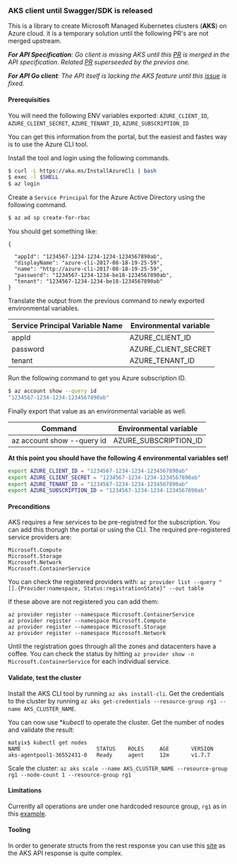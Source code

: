 ### AKS client until Swagger/SDK is released

This is a library to create Microsoft Managed Kubernetes clusters (**AKS**) on Azure cloud. it is a temporary solution until the following PR's are not merged upstream.

_**For API Specification**: Go client is missing AKS until this [PR](https://github.com/Azure/azure-rest-api-specs/pull/1956) is merged in the API specification.
Related [PR](https://github.com/Azure/azure-rest-api-specs/pull/1912) superseeded by the previos one._

_**For API Go client**: The API itself is lacking the AKS feature until this [issue](https://github.com/Azure/azure-sdk-for-go/issues/847) is fixed._

#### Prerequisities 

You will need the following ENV variables exported: `AZURE_CLIENT_ID`, `AZURE_CLIENT_SECRET`, `AZURE_TENANT_ID`, `AZURE_SUBSCRIPTION_ID`

You can get this information from the portal, but the easiest and fastes way is to use the Azure CLI tool.

Install the tool and login using the following commands.

```bash
$ curl -L https://aka.ms/InstallAzureCli | bash
$ exec -l $SHELL
$ az login
```

Create a `Service Principal` for the Azure Active Directory using the following command.

```bash
$ az ad sp create-for-rbac

```

You should get something like: 

``` 
{

  "appId": "1234567-1234-1234-1234-1234567890ab",
  "displayName": "azure-cli-2017-08-18-19-25-59",
  "name": "http://azure-cli-2017-08-18-19-25-59",
  "password": "1234567-1234-1234-be18-1234567890ab",
  "tenant": "1234567-1234-1234-be18-1234567890ab"
}
```

Translate the output from the previous command to newly exported environmental variables.

Service Principal Variable Name | Environmental variable
--- | ---
appId | AZURE_CLIENT_ID
password | AZURE_CLIENT_SECRET
tenant | AZURE_TENANT_ID

Run the following command to get you Azure subscription ID.

```bash
$ az account show --query id
"1234567-1234-1234-1234567890ab"
```

Finally export that value as an environmental variable as well.

Command| Environmental variable
--- | ---
az account show --query id | AZURE_SUBSCRIPTION_ID

**At this point you should have the following 4 environmental variables set!**

```bash
export AZURE_CLIENT_ID = "1234567-1234-1234-1234567890ab"
export AZURE_CLIENT_SECRET = "1234567-1234-1234-1234567890ab"
export AZURE_TENANT_ID = "1234567-1234-1234-1234567890ab"
export AZURE_SUBSCRIPTION_ID = "1234567-1234-1234-1234567890ab"
```

#### Preconditions

AKS requires a few services to be pre-registred for the subscription. You can add this thorugh the portal or using the CLI.
The required pre-registered service providers are: 

```
Microsoft.Compute
Microsoft.Storage
Microsoft.Network
Microsoft.ContainerService
```
You can check the registered providers with: `az provider list --query "[].{Provider:namespace, Status:registrationState}" --out table`

If these above are not registered you can add them: 

```
az provider register --namespace Microsoft.ContainerService
az provider register --namespace Microsoft.Compute
az provider register --namespace Microsoft.Storage
az provider register --namespace Microsoft.Network
```

Until the registration goes through all the zones and datacenters have a coffee. You can check the status by hitting `az provider show -n Microsoft.ContainerService` for each individual service.


#### Validate, test the cluster

Install the AKS CLI tool by running `az aks install-cli`. Get the credentials to the cluster by running `az aks get-credentials --resource-group rg1 --name AKS_CLUSTER_NAME`.

You can now use **kubectl* to operate the cluster. Get the number of nodes and validate the result: 

```
matyix$ kubectl get nodes
NAME                        STATUS    ROLES     AGE       VERSION
aks-agentpool1-36552431-0   Ready     agent     12m       v1.7.7
```

Scale the cluster: `az aks scale --name AKS_CLUSTER_NAME --resource-group rg1 --node-count 1 --resource-group rg1`

#### Limitations

Currently all operations are under one hardcoded resource group, `rg1` as in this [example](https://github.com/matyix/azure-aks-client/blob/master/client/aks.go#L34). 

#### Tooling

In order to generate structs from the rest response you can use this [site](https://mholt.github.io/json-to-go/) as the AKS API response is quite complex.

